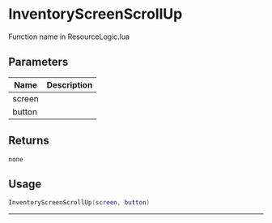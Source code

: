 # InventoryScreenScrollUp

Function name in ResourceLogic.lua

## Parameters

| Name   | Description |
| ------ | ----------- |
| screen |             |
| button |             |

## Returns

`none`

## Usage

```lua
InventoryScreenScrollUp(screen, button)
```

---
